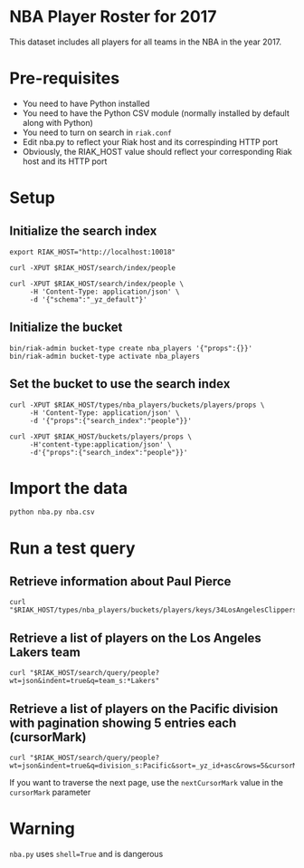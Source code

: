 # NBA Player Roster for 2017

This dataset includes all players for all teams in the NBA in the year 2017. 

# Pre-requisites

- You need to have Python installed
- You need to have the Python CSV module (normally installed by default along with Python)
- You need to turn on search in `riak.conf`
- Edit nba.py to reflect your Riak host and its correspinding HTTP port
- Obviously, the RIAK_HOST value should reflect your corresponding Riak host and its HTTP port

# Setup

## Initialize the search index
```
export RIAK_HOST="http://localhost:10018"

curl -XPUT $RIAK_HOST/search/index/people

curl -XPUT $RIAK_HOST/search/index/people \
     -H 'Content-Type: application/json' \
     -d '{"schema":"_yz_default"}'
```

## Initialize the bucket
```
bin/riak-admin bucket-type create nba_players '{"props":{}}'
bin/riak-admin bucket-type activate nba_players
```

## Set the bucket to use the search index
```
curl -XPUT $RIAK_HOST/types/nba_players/buckets/players/props \
     -H 'Content-Type: application/json' \
     -d '{"props":{"search_index":"people"}}'

curl -XPUT $RIAK_HOST/buckets/players/props \
     -H'content-type:application/json' \
     -d'{"props":{"search_index":"people"}}'
```

# Import the data

```
python nba.py nba.csv
```

# Run a test query

## Retrieve information about Paul Pierce 

```
curl "$RIAK_HOST/types/nba_players/buckets/players/keys/34LosAngelesClippers"
```

## Retrieve a list of players on the Los Angeles Lakers team

```
curl "$RIAK_HOST/search/query/people?wt=json&indent=true&q=team_s:*Lakers"
```

## Retrieve a list of players on the Pacific division with pagination showing 5 entries each (cursorMark)

```
curl "$RIAK_HOST/search/query/people?wt=json&indent=true&q=division_s:Pacific&sort=_yz_id+asc&rows=5&cursorMark=*"
```

If you want to traverse the next page, use the `nextCursorMark` value in the `cursorMark` parameter

# Warning

`nba.py` uses `shell=True` and is dangerous
